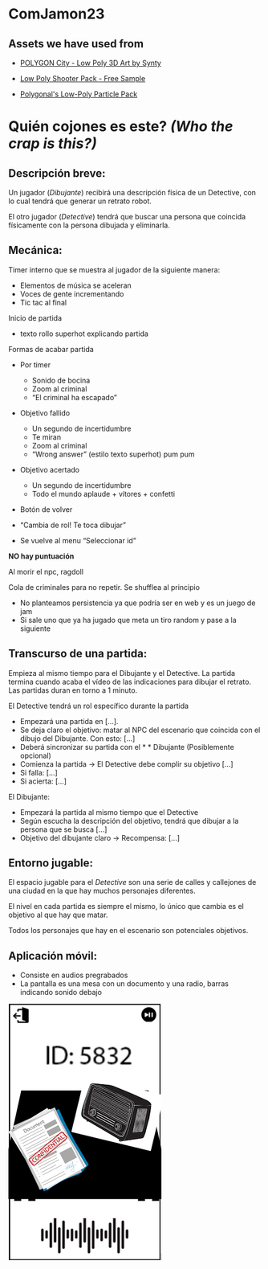 # ComJamon23




## Assets we have used from
- [POLYGON City - Low Poly 3D Art by Synty](https://assetstore.unity.com/packages/3d/environments/urban/polygon-city-low-poly-3d-art-by-synty-95214)

- [Low Poly Shooter Pack - Free Sample](https://assetstore.unity.com/packages/templates/systems/low-poly-shooter-pack-free-sample-144839)

- [Polygonal's Low-Poly Particle Pack](https://assetstore.unity.com/packages/vfx/particles/polygonal-s-low-poly-particle-pack-118355)

# Quién cojones es este? _(Who the crap is this?)_

## Descripción breve:
Un jugador (_Dibujante_) recibirá una descripción física de un Detective, con lo cual tendrá que generar un retrato robot.

El otro jugador (_Detective_) tendrá que buscar una persona que coincida físicamente con la persona dibujada y eliminarla. 


## Mecánica:

Timer interno que se muestra al jugador de la siguiente manera:
* Elementos de música se aceleran
* Voces de gente incrementando
* Tic tac al final

Inicio de partida
* texto rollo superhot explicando partida

Formas de acabar partida
* Por timer
    + Sonido de bocina
    + Zoom al criminal
    + “El criminal ha escapado”
* Objetivo fallido
    + Un segundo de incertidumbre
    + Te miran 
    + Zoom al criminal
    + “Wrong answer” (estilo texto superhot) pum pum
* Objetivo acertado
    + Un segundo de incertidumbre
    + Todo el mundo aplaude + vítores + confetti

* Botón de volver
* “Cambia de rol! Te toca dibujar”
* Se vuelve al menu “Seleccionar id”

**NO hay puntuación**


Al morir el npc, ragdoll

Cola de criminales para no repetir. Se shufflea al principio
* No planteamos persistencia ya que podría ser en web y es un juego de jam
* Si sale uno que ya ha jugado que meta un tiro random y pase a la siguiente

## Transcurso de una partida:
 
Empieza al mismo tiempo para el Dibujante y el Detective. 
La partida termina cuando acaba el vídeo de las indicaciones para dibujar el retrato. Las partidas duran en torno a 1 minuto.

El Detective tendrá un rol específico durante la partida
* Empezará una partida en [...]. 
* Se deja claro el objetivo: matar al NPC del escenario que coincida con el dibujo del Dibujante. Con esto: [...]
* Deberá sincronizar su partida con el * * Dibujante (Posiblemente opcional)
* Comienza la partida → El Detective debe complir su objetivo [...] 
* Si falla:  [...]
* Si acierta: [...]

El Dibujante:
* Empezará la partida al mismo tiempo que el Detective 
* Según escucha la descripción del objetivo, tendrá que dibujar a la persona que se busca [...]
* Objetivo del dibujante claro → Recompensa: [...]

## Entorno jugable:

El espacio jugable para el _Detective_ son una serie de calles y callejones de una ciudad en la que hay muchos personajes diferentes.

El nivel en cada partida es siempre el mismo, lo único que cambia es el objetivo al que hay que matar.

Todos los personajes que hay en el escenario son potenciales objetivos.

## Aplicación móvil:
* Consiste en audios pregrabados
* La pantalla es una mesa con un documento y una radio, barras indicando sonido debajo


![Drag Racing](/ImagesReadme/unnamed.png)



